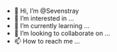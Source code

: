 - 👋 Hi, I’m @Sevenstray
- 👀 I’m interested in ...
- 🌱 I’m currently learning ...
- 💞️ I’m looking to collaborate on ...
- 📫 How to reach me ...

<!---
Sevenstray/Sevenstray is a ✨ special ✨ repository because its `README.md` (this file) appears on your GitHub profile.
You can click the Preview link to take a look at your changes.
--->
